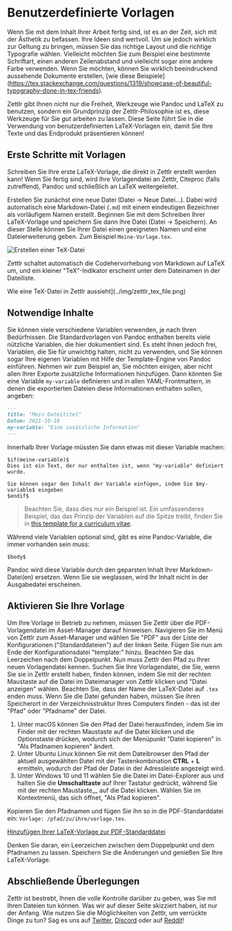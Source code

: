 # Benutzerdefinierte Vorlagen

Wenn Sie mit dem Inhalt Ihrer Arbeit fertig sind, ist es an der Zeit, sich mit der Ästhetik zu befassen. Ihre Ideen sind wertvoll. Um sie jedoch wirklich zur Geltung zu bringen, müssen Sie das richtige Layout und die richtige Typografie wählen. Vielleicht möchten Sie zum Beispiel eine bestimmte Schriftart, einen anderen Zeilenabstand und vielleicht sogar eine andere Farbe verwenden. Wenn Sie möchten, können Sie wirklich beeindruckend aussehende Dokumente erstellen, [wie diese Beispiele] (https://tex.stackexchange.com/questions/1319/showcase-of-beautiful-typography-done-in-tex-friends).

Zettlr gibt Ihnen nicht nur die Freiheit, Werkzeuge wie Pandoc und LaTeX zu benutzen, sondern ein Grundprinzip der Zettlr-Philosophie ist es, diese Werkzeuge für Sie _gut_ arbeiten zu lassen. Diese Seite führt Sie in die Verwendung von benutzerdefinierten LaTeX-Vorlagen ein, damit Sie Ihre Texte und das Endprodukt präsentieren können!

## Erste Schritte mit Vorlagen

Schreiben Sie Ihre erste LaTeX-Vorlage, die direkt in Zettlr erstellt werden kann! Wenn Sie fertig sind, wird Ihre Vorlagendatei an Zettlr, Citeproc (falls zutreffend), Pandoc und schließlich an LaTeX weitergeleitet.

Erstellen Sie zunächst eine neue Datei (Datei -> Neue Datei...). Dabei wird automatisch eine Markdown-Datei (`.md`) mit einem eindeutigen Bezeichner als vorläufigem Namen erstellt. Beginnen Sie mit dem Schreiben Ihrer LaTeX-Vorlage und speichern Sie dann Ihre Datei (Datei -> Speichern). An dieser Stelle können Sie Ihrer Datei einen geeigneten Namen und eine Dateierweiterung geben. Zum Beispiel `Meine-Vorlage.tex`.

![Erstellen einer TeX-Datei](../img/create_tex_file.png)

Zettlr schaltet automatisch die Codehervorhebung von Markdown auf LaTeX um, und ein kleiner "TeX"-Indikator erscheint unter dem Dateinamen in der Dateiliste.

Wie eine TeX-Datei in Zettlr aussieht](../img/zettlr_tex_file.png)

## Notwendige Inhalte

Sie können viele verschiedene Variablen verwenden, je nach Ihren Bedürfnissen. Die Standardvorlagen von Pandoc enthalten bereits viele nützliche Variablen, die hier dokumentiert sind. Es steht Ihnen jedoch frei, Variablen, die Sie für unwichtig halten, nicht zu verwenden, und Sie können sogar Ihre eigenen Variablen mit Hilfe der Template-Engine von Pandoc einführen. Nehmen wir zum Beispiel an, Sie möchten einigen, aber nicht allen Ihrer Exporte zusätzliche Informationen hinzufügen. Dann könnten Sie eine Variable `my-variable` definieren und in allen YAML-Frontmattern, in denen die exportierten Dateien diese Informationen enthalten sollen, angeben:

```Markdown
---
title: "Mein Dateititel"
Datum: 2021-10-18
my-variable: "Eine zusätzliche Information"
---
```

Innerhalb Ihrer Vorlage müssten Sie dann etwas mit dieser Variable machen:

```
$if(meine-variable)$
Dies ist ein Text, der nur enthalten ist, wenn "my-variable" definiert wurde.

Sie können sogar den Inhalt der Variable einfügen, indem Sie $my-variable$ eingeben
$endif$
```

> Beachten Sie, dass dies nur ein Beispiel ist. Ein umfassenderes Beispiel, das das Prinzip der Variablen auf die Spitze treibt, finden Sie in [this template for a curriculum vitae](https://github.com/nathanlesage/cv).

Während viele Variablen optional sind, gibt es eine Pandoc-Variable, die immer vorhanden sein muss:

```
$body$
```

Pandoc wird diese Variable durch den geparsten Inhalt Ihrer Markdown-Datei(en) ersetzen. Wenn Sie sie weglassen, wird Ihr Inhalt nicht in der Ausgabedatei erscheinen.

## Aktivieren Sie Ihre Vorlage

Um Ihre Vorlage in Betrieb zu nehmen, müssen Sie Zettlr über die PDF-Vorlagendatei im Asset-Manager darauf hinweisen. Navigieren Sie im Menü von Zettlr zum Asset-Manager und wählen Sie "PDF" aus der Liste der Konfigurationen ("Standarddateien") auf der linken Seite. Fügen Sie nun am Ende der Konfigurationsdatei "template:" hinzu. Beachten Sie das Leerzeichen nach dem Doppelpunkt. Nun muss Zettlr den Pfad zu Ihrer neuen Vorlagendatei kennen. Suchen Sie Ihre Vorlagendatei, die Sie, wenn Sie sie in Zettlr erstellt haben, finden können, indem Sie mit der rechten Maustaste auf die Datei im Dateimanager von Zettlr klicken und "Datei anzeigen" wählen. Beachten Sie, dass der Name der LaTeX-Datei auf `.tex` enden muss. Wenn Sie die Datei gefunden haben, müssen Sie ihren Speicherort in der Verzeichnisstruktur Ihres Computers finden - das ist der "Pfad" oder "Pfadname" der Datei.
1. Unter macOS können Sie den Pfad der Datei herausfinden, indem Sie im Finder mit der rechten Maustaste auf die Datei klicken und die Optionstaste drücken, wodurch sich der Menüpunkt "Datei kopieren" in "Als Pfadnamen kopieren" ändert.
2. Unter Ubuntu Linux können Sie mit dem Dateibrowser den Pfad der aktuell ausgewählten Datei mit der Tastenkombination __CTRL__ + __L__ ermitteln, wodurch der Pfad der Datei in der Adressleiste angezeigt wird.
3. Unter Windows 10 und 11 wählen Sie die Datei im Datei-Explorer aus und halten Sie die __Umschalttaste__ auf Ihrer Tastatur gedrückt, während Sie mit der rechten Maustaste__ auf die Datei klicken. Wählen Sie im Kontextmenü, das sich öffnet, "Als Pfad kopieren".

Kopieren Sie den Pfadnamen und fügen Sie ihn so in die PDF-Standarddatei ein: `Vorlage: /pfad/zu/ihre/vorlage.tex`.

[Hinzufügen Ihrer LaTeX-Vorlage zur PDF-Standarddatei](../img/zettlr_add_LaTeX_template.png)

Denken Sie daran, ein Leerzeichen zwischen dem Doppelpunkt und dem Pfadnamen zu lassen. Speichern Sie die Änderungen und genießen Sie Ihre LaTeX-Vorlage.

## Abschließende Überlegungen

Zettlr ist bestrebt, Ihnen die volle Kontrolle darüber zu geben, was Sie mit Ihren Dateien tun können. Was wir auf dieser Seite skizziert haben, ist nur der Anfang. Wie nutzen Sie die Möglichkeiten von Zettlr, um verrückte Dinge zu tun? Sag es uns auf [Twitter](https://www.twitter.com/Zettlr), [Discord](https://discord.com/invite/PcfS3DM9Xj) oder auf [Reddit](https://www.reddit.com/r/Zettlr)!